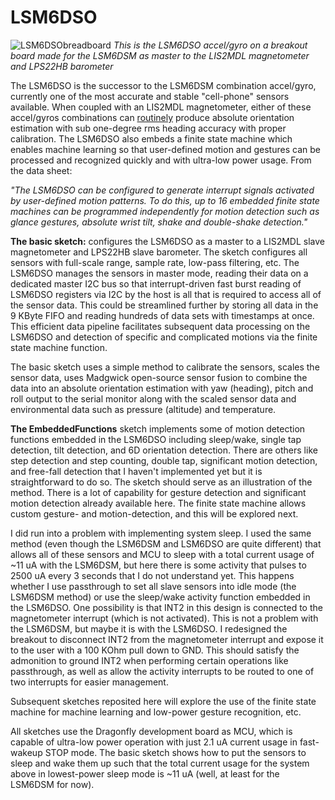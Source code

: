# LSM6DSO

![LSM6DSObreadboard](https://user-images.githubusercontent.com/6698410/61259719-45a1a100-a730-11e9-8fb8-febeca2fea61.jpg)
*This is the LSM6DSO accel/gyro on a breakout board made for the LSM6DSM as master to the LIS2MDL magnetometer and LPS22HB barometer*

The LSM6DSO is the successor to the LSM6DSM combination accel/gyro, currently one of the most accurate and stable "cell-phone" sensors available. When coupled with an LIS2MDL magnetometer, either of these accel/gyros combinations can [routinely](https://hackaday.com/wp-content/uploads/2019/03/hackaday_journal-gregorytomasch_kriswiner-heading_accuracy_using_mems_sensors.pdf) produce absolute orientation estimation with sub one-degree rms heading accuracy with proper calibration. The LSM6DSO also embeds a finite state machine which enables machine learning so that user-defined motion and gestures can be processed and recognized quickly and with ultra-low power usage. From the data sheet:

*"The LSM6DSO can be configured to generate interrupt signals activated by user-defined motion patterns. To do
this, up to 16 embedded finite state machines can be programmed independently for motion detection such as
glance gestures, absolute wrist tilt, shake and double-shake detection."*

**The basic sketch:** configures the LSM6DSO as a master to a LIS2MDL slave magnetometer and LPS22HB slave barometer. The sketch configures all sensors with full-scale range, sample rate, low-pass filtering, etc. The LSM6DSO manages the sensors in master mode, reading their data on a dedicated master I2C bus so that interrupt-driven fast burst reading of LSM6DSO registers via I2C by the host is all that is required to access all of the sensor data. This could be streamlined further by storing all data in the 9 KByte FIFO and reading hundreds of data sets with timestamps at once. This efficient data pipeline facilitates subsequent data processing on the LSM6DSO and detection of specific and complicated motions via the finite state machine function.

The basic sketch uses a simple method to calibrate the sensors, scales the sensor data, uses Madgwick open-source sensor fusion to combine the data into an absolute orientation estimation with yaw (heading), pitch and roll output to the serial monitor along with the scaled sensor data and environmental data such as pressure (altitude) and temperature.

**The EmbeddedFunctions** sketch implements some of motion detection functions embedded in the LSM6DSO including sleep/wake, single tap detection, tilt detection, and 6D orientation detection. There are others like step detection and step counting, double tap, significant motion detection, and free-fall detection that I haven't implemented yet but it is straightforward to do so. The sketch should serve as an illustration of the method. There is a lot of capability for gesture detection and significant motion detection already available here. The finite state machine allows custom gesture- and motion-detection, and this will be explored next.

I did run into a problem with implementing system sleep. I used the same method (even though the LSM6DSM and LSM6DSO are quite different) that allows all of these sensors and MCU to sleep with a total current usage of ~11 uA with the LSM6DSM, but here there is some activity that pulses to 2500 uA every 3 seconds that I do not understand yet. This happens whether I use passthrough to set all slave sensors into idle mode (the LSM6DSM method) or use the sleep/wake activity function embedded in the LSM6DSO. One possibility is that INT2 in this design is connected to the magnetometer interrupt (which is not activated). This is not a problem with the LSM6DSM, but maybe it is with the LSM6DSO. I redesigned the breakout to disconnect INT2 from the magnetometer interrupt and expose it to the user with a 100 KOhm pull down to GND. This should satisfy the admonition to ground INT2 when performing certain operations like passthrough, as well as allow the activity interrupts to be routed to one of two interrupts for easier management.

Subsequent sketches reposited here will explore the use of the finite state machine for machine learning and low-power gesture recognition, etc.

All sketches use the Dragonfly development board as MCU, which is capable of ultra-low power operation with just 2.1 uA current usage in fast-wakeup STOP mode. The basic sketch shows how to put the sensors to sleep and wake them up such that the total current usage for the system above in lowest-power sleep mode is ~11 uA (well, at least for the LSM6DSM for now).


